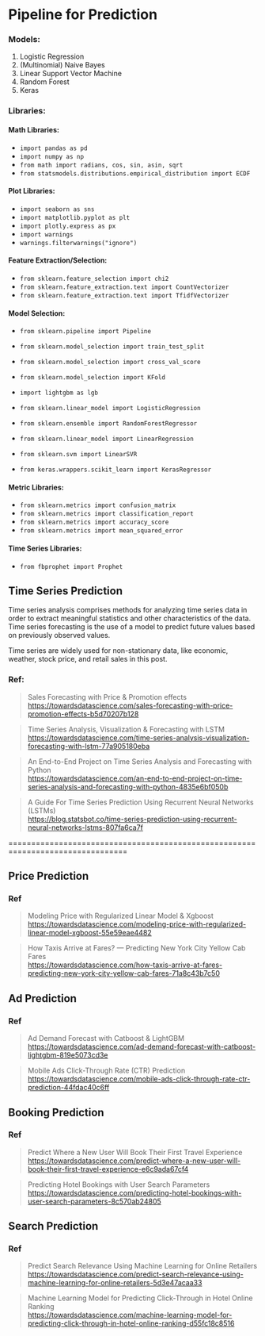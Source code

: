 # Pipeline for Prediction 

### Models: 
1. Logistic Regression
2. (Multinomial) Naive Bayes
3. Linear Support Vector Machine
4. Random Forest
5. Keras

### Libraries:
#### Math Libraries:
- `import pandas as pd`
- `import numpy as np`
- `from math import radians, cos, sin, asin, sqrt`
- `from statsmodels.distributions.empirical_distribution import ECDF`

#### Plot Libraries:
- `import seaborn as sns`
- `import matplotlib.pyplot as plt`
- `import plotly.express as px `
- `import warnings`
- `warnings.filterwarnings("ignore")`

#### Feature Extraction/Selection:
- `from sklearn.feature_selection import chi2`
- `from sklearn.feature_extraction.text import CountVectorizer`
- `from sklearn.feature_extraction.text import TfidfVectorizer`

#### Model Selection:
- `from sklearn.pipeline import Pipeline`
- `from sklearn.model_selection import train_test_split`
- `from sklearn.model_selection import cross_val_score`
- `from sklearn.model_selection import KFold`

- `import lightgbm as lgb`
- `from sklearn.linear_model import LogisticRegression`
- `from sklearn.ensemble import RandomForestRegressor`
- `from sklearn.linear_model import LinearRegression`
- `from sklearn.svm import LinearSVR`
- `from keras.wrappers.scikit_learn import KerasRegressor`

#### Metric Libraries:
- `from sklearn.metrics import confusion_matrix`
- `from sklearn.metrics import classification_report`
- `from sklearn.metrics import accuracy_score`
- `from sklearn.metrics import mean_squared_error`

#### Time Series Libraries:
- `from fbprophet import Prophet`

## Time Series Prediction
Time series analysis comprises methods for analyzing time series data in order to extract meaningful statistics and other characteristics of the data. Time series forecasting is the use of a model to predict future values based on previously observed values.  

Time series are widely used for non-stationary data, like economic, weather, stock price, and retail sales in this post. 

### Ref:
> Sales Forecasting with Price & Promotion effects  
https://towardsdatascience.com/sales-forecasting-with-price-promotion-effects-b5d70207b128

> Time Series Analysis, Visualization & Forecasting with LSTM  
https://towardsdatascience.com/time-series-analysis-visualization-forecasting-with-lstm-77a905180eba

> An End-to-End Project on Time Series Analysis and Forecasting with Python  
https://towardsdatascience.com/an-end-to-end-project-on-time-series-analysis-and-forecasting-with-python-4835e6bf050b  

> A Guide For Time Series Prediction Using Recurrent Neural Networks (LSTMs)  
https://blog.statsbot.co/time-series-prediction-using-recurrent-neural-networks-lstms-807fa6ca7f  

================================================================================ 

## Price Prediction


### Ref
> Modeling Price with Regularized Linear Model & Xgboost  
https://towardsdatascience.com/modeling-price-with-regularized-linear-model-xgboost-55e59eae4482

> How Taxis Arrive at Fares? — Predicting New York City Yellow Cab Fares  
https://towardsdatascience.com/how-taxis-arrive-at-fares-predicting-new-york-city-yellow-cab-fares-71a8c43b7c50 


## Ad Prediction

### Ref
> Ad Demand Forecast with Catboost & LightGBM  
https://towardsdatascience.com/ad-demand-forecast-with-catboost-lightgbm-819e5073cd3e

> Mobile Ads Click-Through Rate (CTR) Prediction  
https://towardsdatascience.com/mobile-ads-click-through-rate-ctr-prediction-44fdac40c6ff

## Booking Prediction

### Ref
> Predict Where a New User Will Book Their First Travel Experience  
https://towardsdatascience.com/predict-where-a-new-user-will-book-their-first-travel-experience-e6c9ada67cf4 

> Predicting Hotel Bookings with User Search Parameters  
https://towardsdatascience.com/predicting-hotel-bookings-with-user-search-parameters-8c570ab24805  

## Search Prediction

### Ref
> Predict Search Relevance Using Machine Learning for Online Retailers  
https://towardsdatascience.com/predict-search-relevance-using-machine-learning-for-online-retailers-5d3e47acaa33  

> Machine Learning Model for Predicting Click-Through in Hotel Online Ranking  
https://towardsdatascience.com/machine-learning-model-for-predicting-click-through-in-hotel-online-ranking-d55fc18c8516  




